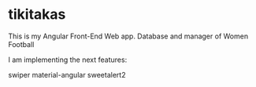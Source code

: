 # tikitakas
This is my Angular Front-End Web app. Database and manager of Women Football

I am implementing the next features:

swiper
material-angular
sweetalert2
